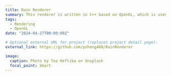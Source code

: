 ```yaml
---
title: Rain Renderer
summary: This renderer is written in C++ based on OpenGL, which is used for my own Computer Graphic's study.
tags:
  - Rendering
  - OpenGL
date: "2024-04-27T00:00:00Z"

# Optional external URL for project (replaces project detail page).
external_link: https://github.com/pzheng460/RainRenderer

image:
  caption: Photo by Toa Heftiba on Unsplash
  focal_point: Smart
---
```

